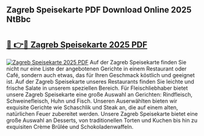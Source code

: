 ## Zagreb Speisekarte PDF Download Online 2025 NtBbc

# <h2><a href="http://gc8aro.nevu.top/?p=Zagreb+Speisekarte">🔗 👉🔴 Zagreb Speisekarte 2025 PDF</a></h2>

[![Zagreb Speisekarte 2025 PDF](https://i.imgur.com/dBaPXMq.png)](http://gc8aro.nevu.top/?p=Zagreb+Speisekarte)
Auf der Zagreb Speisekarte finden Sie nicht nur eine Liste der angebotenen Gerichte in einem Restaurant oder Café, sondern auch etwas, das für Ihren Geschmack köstlich und geeignet ist. Auf der Zagreb Speisekarte unseres Restaurants finden Sie leichte und frische Salate in unserem speziellen Bereich. Für Fleischliebhaber bietet unsere Zagreb Speisekarte eine große Auswahl an Gerichten: Rindfleisch, Schweinefleisch, Huhn und Fisch. Unseren Auserwählten bieten wir exquisite Gerichte wie Schaschlik und Steak an, die auf einem alten, natürlichen Feuer zubereitet werden. Unsere Zagreb Speisekarte bietet eine große Auswahl an Desserts, von traditionellen Torten und Kuchen bis hin zu exquisiten Crème Brûlée und Schokoladenwaffeln.
